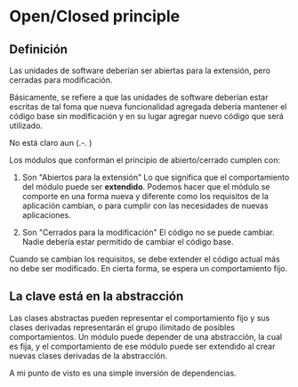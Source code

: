 # Open/Closed principle
## Definición
Las unidades de software deberían ser abiertas para la extensión, pero cerradas
para modificación.

Básicamente, se refiere a que las unidades de software deberían estar escritas
de tal foma que nueva funcionalidad agregada debería mantener el código base
sin modificación y en su lugar agregar nuevo código que será utilizado.

No está claro aun (.-. )

Los módulos que conforman el principio de abierto/cerrado cumplen con:

1. Son "Abiertos para la extensión"
Lo que significa que el comportamiento del módulo puede ser **extendido**. Podemos
hacer que el módulo se comporte en una forma nueva y diferente como los requisitos
de la aplicación cambian, o para cumplir con las necesidades de nuevas aplicaciones.

2. Son "Cerrados para la modificación"
El código no se puede cambiar. Nadie debería estar permitido de cambiar el código base.

Cuando se cambian los requisitos, se debe extender el código actual más no debe
ser modificado. En cierta forma, se espera un comportamiento fijo.

## La clave está en la abstracción
Las clases abstractas pueden representar el comportamiento fijo y sus clases
derivadas representarán el grupo ilimitado de posibles comportamientos.
Un módulo puede depender de una abstracción, la cual es fija, y el comportamiento
de ese módulo puede ser extendido al crear nuevas clases derivadas de la abstracción.

A mi punto de visto es una simple inversión de dependencias.
